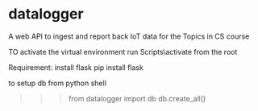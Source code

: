 # datalogger
A web API to ingest and report back IoT data for the Topics in CS course


TO activate the virtual environment run Scripts\activate from the root

Requirement: install flask
pip install flask

to setup db
from python shell
>>> from datalogger import db
>>> db.create_all()